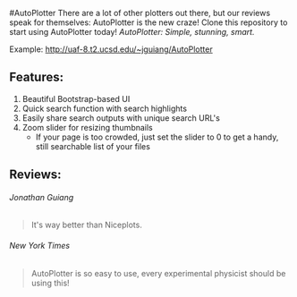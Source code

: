 #AutoPlotter
There are a lot of other plotters out there, but our reviews speak for themselves: AutoPlotter is the new craze! Clone this repository to start using AutoPlotter today! _AutoPlotter: Simple, stunning, smart._

Example: http://uaf-8.t2.ucsd.edu/~jguiang/AutoPlotter

## Features:
1. Beautiful Bootstrap-based UI
2. Quick search function with search highlights
3. Easily share search outputs with unique search URL's
4. Zoom slider for resizing thumbnails
    * If your page is too crowded, just set the slider to 0 to get a handy, still searchable list of your files

## Reviews:
###### Jonathan Guiang
> It's way better than Niceplots.

###### New York Times
> AutoPlotter is so easy to use, every experimental physicist should be using this!
